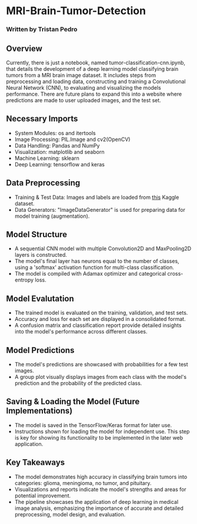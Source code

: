 # MRI-Brain-Tumor-Detection
### Written by Tristan Pedro

## Overview
Currently, there is just a notebook, named tumor-classification-cnn.ipynb, that details the development of a deep learning model classifying brain tumors from a MRI brain image dataset. It includes steps from preprocessing and loading data, constructing and training a Convolutional Neural Network (CNN), to evaluating and visualizing the models performance. There are future plans to expand this into a website where predictions are made to user uploaded images, and the test set.

## Necessary Imports
- System Modules: os and itertools
- Image Processing: PIL.Image and cv2(OpenCV)
- Data Handling: Pandas and NumPy
- Visualization: matplotlib and seaborn
- Machine Learning: sklearn
- Deep Learning: tensorflow and keras

## Data Preprocessing
- Training & Test Data: Images and labels are loaded from [this](https://www.kaggle.com/datasets/masoudnickparvar/brain-tumor-mri-dataset) Kaggle dataset.
- Data Generators: "ImageDataGenerator" is used for preparing data for model training (augmentation).

## Model Structure
- A sequential CNN model with multiple Convolution2D and MaxPooling2D layers is constructed.
- The model's final layer has neurons equal to the number of classes, using a 'softmax' activation function for multi-class classification.
- The model is compiled with Adamax optimizer and categorical cross-entropy loss.

## Model Evalutation
- The trained model is evaluated on the training, validation, and test sets.
- Accuracy and loss for each set are displayed in a consolidated format.
- A confusion matrix and classification report provide detailed insights into the model's performance across different classes.

## Model Predictions
- The model's predictions are showcased with probabilities for a few test images.
- A group plot visually displays images from each class with the model's prediction and the probability of the predicted class.

## Saving & Loading the Model (Future Implementations)
- The model is saved in the TensorFlow/Keras format for later use.
- Instructions shown for loading the model for independent use. This step is key for showing its functionality to be implemented in the later web application.

## Key Takeaways
- The model demonstrates high accuracy in classifying brain tumors into categories: glioma, meningioma, no tumor, and pituitary.
- Visualizations and reports indicate the model's strengths and areas for potential improvement.
- The pipeline showcases the application of deep learning in medical image analysis, emphasizing the importance of accurate and detailed preprocessing, model design, and evaluation.